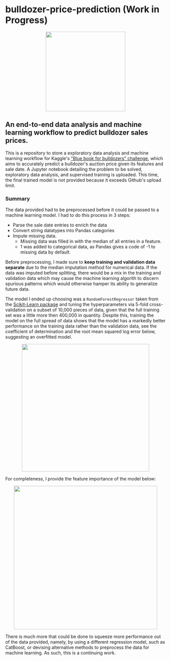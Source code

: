 # bulldozer-price-prediction (Work in Progress)

<p align="center">
<img src="https://user-images.githubusercontent.com/86231828/125293986-442f0180-e367-11eb-9a0e-024d517a6d36.jpg" height=250 width=auto>  
</p>

## An end-to-end data analysis and machine learning workflow to predict bulldozer sales prices.

This is a repository to store a exploratory data analysis and machine learning workflow for Kaggle's ["Blue book for bulldozers" challenge](https://www.kaggle.com/c/bluebook-for-bulldozers/), which aims to accurately predict a bulldozer's auction price given its features and sale date. A Jupyter notebook detailing the problem to be solved, exploratory data analysis, and supervised training is uploaded. This time, the final trained model is not provided because it exceeds Github's upload limit.

### Summary

The data provided had to be preprocessed before it could be passed to a machine learning model. I had to do this process in 3 steps:
* Parse the sale date entries to enrich the data
* Convert string datatypes into Pandas categories
* Impute missing data.
  * Missing data was filled in with the median of all entries in a feature.
  * 1 was added to categorical data, as Pandas gives a code of -1 to missing data by default.  

Before preprocessing, I made sure to **keep training and validation data separate** due to the median imputation method for numerical data. If the data was imputed before splitting, there would be a mix in the training and validation data which may cause the machine learning algorith to discern spurious patterns which would otherwise hamper its ability to generalize future data.

The model I ended up choosing was a `RandomForestRegressor` taken from the [Scikit-Learn package](https://scikit-learn.org/stable/modules/generated/sklearn.ensemble.RandomForestRegressor.html) and tuning the hyperparameters via 5-fold cross-validation on a subset of 10,000 pieces of data, given that the full training set was a little more then 400,000 in quantity. Despite this, training the model on the full spread of data shows that the model has a markedly better performance on the training data rather than the validation data, see the coefficient of determination and the root mean squared log error below, suggesting an overfitted model.

<p align="center">
<img src="https://user-images.githubusercontent.com/86231828/125293048-63795f00-e366-11eb-8f0a-202f1bdce658.jpg" height=400 width=auto>  
</p>

For completeness, I provide the feature importance of the model below:

<p align="center">
<img src="https://user-images.githubusercontent.com/86231828/125294167-66288400-e367-11eb-9809-f8b0388a5d57.jpg" height=450, width=auto>
</p>

There is much more that could be done to squeeze more performance out of the data provided, namely, by using a different regression model, such as CatBoost, or devising alternative methods to preprocess the data for machine learning. As such, this is a continuing work.
